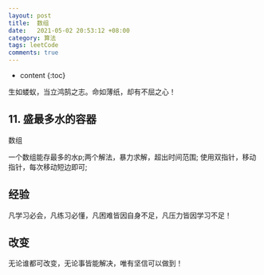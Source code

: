```yaml
---
layout: post
title:  数组
date:   2021-05-02 20:53:12 +08:00
category: 算法
tags: leetCode
comments: true
---
```


* content
{:toc}

生如蝼蚁，当立鸿鹄之志。命如薄纸，却有不屈之心！





## 11. 盛最多水的容器

数组

一个数组能存最多的水p;两个解法，暴力求解，超出时间范围;
使用双指针，移动指针，每次移动短边即可;

## 经验

凡学习必会，凡练习必懂，凡困难皆因自身不足，凡压力皆因学习不足！

## 改变

无论谁都可改变，无论事皆能解决，唯有坚信可以做到！
